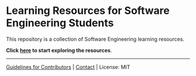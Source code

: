 # Learning Resources for Software Engineering Students

This repository is a collection of Software Engineering learning resources.

**Click [here](https://se-edu.github.io/learningresources/) to start exploring the resources**.

---

[Guidelines for Contributors](GuidelinesForContributors.md) | [Contact](Contact.md) | License: MIT

</div>
